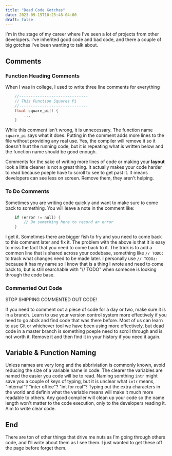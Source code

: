 ```yaml
---
title: "Dead Code Gotchas"
date: 2023-09-15T10:25:48-04:00
draft: false
---
```


I'm in the stage of my career where I've seen a lot of projects from other developers. I've inherited good code and bad code, and there a couple of big gotchas I've been wanting to talk about.

## Comments

### Function Heading Comments

When I was in college, I used to write three line comments for everything

```c
    //------------------------------
    // This Function Squares Pi
    //------------------------------
    float square_pi() {
        ...
    }
```

While this comment isn't wrong, it is unnecessary. The function name `square_pi` says what it does. Putting in the comment adds more lines to the file without providing any real use. Yes, the compiler will remove it so it doesn't hurt the running code, but it is repeating what is written below and the function name should be good enough.

Comments for the sake of writing more lines of code or making your **layout** look a little cleaner is not a great thing. It actually makes your code harder to read because poeple have to scroll to see to get past it. It means developers can see less on screen. Remove them, they aren't helping.

### To Do Comments

Sometimes you are writing code quickly and want to make sure to come back to something. You will leave a note in the comment like:

```c
    if (error != null) {
        // Do something here to record an error
    }
```

I get it. Sometimes there are bigger fish to fry and you need to come back to this comment later and fix it. The problem with the above is that it is easy to miss the fact that you need to come back to it. The trick is to add a common line that is shared across your codebase, something like `// TODO:` to track what changes need to be made later. I personally use `// TODOz:` because it has my name so I know that is a thing I wrote and need to come back to, but is still searchable with "// TODO" when someone is looking through the code base.

### Commented Out Code

STOP SHIPPING COMMENTED OUT CODE!

If you need to comment out a piece of code for a day or two, make sure it is in a branch. Learn to use your version control system more effectively if you need to go abck and find code that was there before. Most of us can learn to use Git or whichever tool we have been using more effectively, but dead code in a master branch is something poeple need to scroll through and is not worth it. Remove it and then find it in your history if you need it again.

## Variable &amp; Function Naming

Unless names are very long and the abbriviation is commonly known, avoid reducing the size of a variable name in code. The clearer the variables are named the easier you code will be to read. Naming somthing `intr` might save you a couple of keys of typing, but it is unclear what `intr` means, "internal"? "inter office"? "int for real"? Typing out the extra characters in the world and definin what the variable means will make it much more readable to others. Any good compiler will clean up your code so the name length won't matter to the code execution, only to the developers reading it. Aim to write clear code.

## End

There are ton of other things that drive me nuts as I'm going through others code, and I'll write about them as I see them. I just wanted to get these off the page before forget them.
